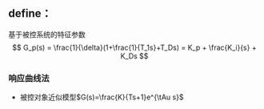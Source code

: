 ## define：
基于被控系统的特征参数
$$ G_p(s) = \frac{1}{\delta}(1+\frac{1}{T_1s}+T_Ds) = K_p + \frac{K_i}{s} + K_Ds $$
### 响应曲线法
- 被控对象近似模型$G(s)=\frac{K}{Ts+1}e^{\tAu s}$
